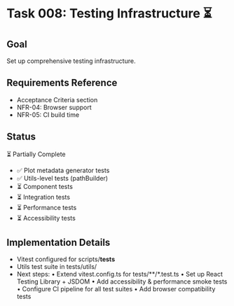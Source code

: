 # Task 008: Testing Infrastructure ⏳

## Goal
Set up comprehensive testing infrastructure.

## Requirements Reference
- Acceptance Criteria section
- NFR-04: Browser support
- NFR-05: CI build time

## Status
⏳ Partially Complete
- ✅ Plot metadata generator tests
- ✅ Utils-level tests (pathBuilder)
- ⏳ Component tests
- ⏳ Integration tests
- ⏳ Performance tests
- ⏳ Accessibility tests

## Implementation Details
- Vitest configured for scripts/__tests__
- Utils test suite in tests/utils/
- Next steps:
  • Extend vitest.config.ts for tests/**/*.test.ts
  • Set up React Testing Library + JSDOM
  • Add accessibility & performance smoke tests
  • Configure CI pipeline for all test suites
  • Add browser compatibility tests 